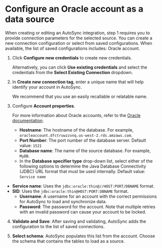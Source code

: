 # Configure an Oracle account as a data source

When creating or editing an AutoSync integration, step 1 requires you to provide connection parameters for the selected source. You can create a new connection configuration or select from saved configurations. When available, the list of saved configurations includes: Oracle account.

1.  Click **Configure new credentials** to create new credentials.

    Alternatively, you can click **Use existing credentials** and select the credentials from the **Select Existing Connection** dropdown.

2.  In **Create new connection tag**, enter a unique name that will help identify your account in AutoSync.

    We recommend that you use an easily recallable or relatable name.

3.  Configure **Account properties**.

    For more information about Oracle accounts, refer to the [Oracle documentation](https://docs.oracle.com/cd/E11882_01/server.112/e10897/users_secure.htm#ADMQS007).

    -   **Hostname**: The hostname of the database. For example, `oracleaccount.dfctruwzzvnq.us-west-2.rds.amzaws.com`.
    -   **Port Number**: The port number of the database server. Default value: `1521`
    -   **Database name**: The name of the source database. For example, `MyDB`.
    -   In the **Database specifier type** drop-down list, select either of the following options to determine the Java Database Connectivity \(JDBC\) URL format that must be used internally. Default value: `Service name`

-   **Service name**: Uses the `jdbc:oracle:thin@//HOST:PORT/DBNAME` format.
-   **SID**: Uses the `jdbc:oracle:thin@HOST:PORT:DBNAME` format.
    -   **Username**: A username for an account with the correct permissions for AutoSync to load and synchronize data.
    -   **Password**: The password for the account. Note that multiple retries with an invalid password can cause your account to be locked.
4.  **Validate and Save**: After saving and validating, AutoSync adds the configuration to the list of saved connections.

5.  **Select schema**: AutoSync populates this list from the account. Choose the schema that contains the tables to load as a source.



